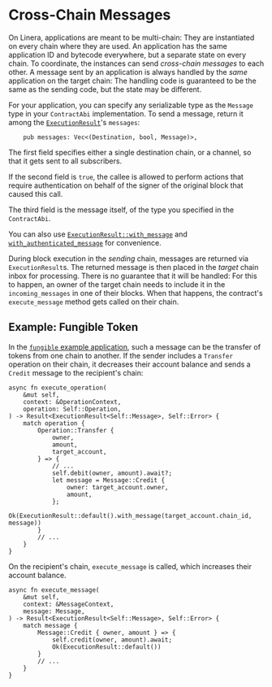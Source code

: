 # Cross-Chain Messages

On Linera, applications are meant to be multi-chain: They are instantiated on every chain
where they are used. An application has the same application ID and bytecode everywhere,
but a separate state on every chain. To coordinate, the instances can send
_cross-chain messages_ to each other. A message sent by an application is always handled
by the _same_ application on the target chain: The handling code is guaranteed to be the
same as the sending code, but the state may be different.

For your application, you can specify any serializable type as the `Message` type in your
`ContractAbi` implementation. To send a message, return it among the
[`ExecutionResult`](https://docs.rs/linera-sdk/latest/linera_sdk/struct.ExecutionResult.html)'s
`messages`:

```rust,ignore
    pub messages: Vec<(Destination, bool, Message)>,
```

The first field specifies either a single destination chain, or a channel, so that it gets
sent to all subscribers.

If the second field is `true`, the callee is allowed to perform actions that require
authentication on behalf of the signer of the original block that caused this call.

The third field is the message itself, of the type you specified in the `ContractAbi`.

You can also use
[`ExecutionResult::with_message`](https://docs.rs/linera-sdk/latest/linera_sdk/struct.ExecutionResult.html#method.with_effect)
and
[`with_authenticated_message`](https://docs.rs/linera-sdk/latest/linera_sdk/struct.ExecutionResult.html#method.with_authenticated_effect)
for convenience.

During block execution in the _sending_ chain, messages are returned via
`ExecutionResult`s. The returned message is then placed in the _target_ chain inbox for
processing. There is no guarantee that it will be handled: For this to happen, an owner of
the target chain needs to include it in the `incoming_messages` in one of their blocks.
When that happens, the contract's `execute_message` method gets called on their chain.

## Example: Fungible Token

In the
[`fungible` example application](https://github.com/linera-io/linera-protocol/tree/main/examples/fungible),
such a message can be the transfer of tokens from
one chain to another. If the sender includes a `Transfer` operation on their chain, it
decreases their account balance and sends a `Credit` message to the recipient's chain:

```rust,ignore
async fn execute_operation(
    &mut self,
    context: &OperationContext,
    operation: Self::Operation,
) -> Result<ExecutionResult<Self::Message>, Self::Error> {
    match operation {
        Operation::Transfer {
            owner,
            amount,
            target_account,
        } => {
            // ...
            self.debit(owner, amount).await?;
            let message = Message::Credit {
                owner: target_account.owner,
                amount,
            };
            Ok(ExecutionResult::default().with_message(target_account.chain_id, message))
        }
        // ...
    }
}
```

On the recipient's chain, `execute_message` is called, which increases their account
balance.

```rust,ignore
async fn execute_message(
    &mut self,
    context: &MessageContext,
    message: Message,
) -> Result<ExecutionResult<Self::Message>, Self::Error> {
    match message {
        Message::Credit { owner, amount } => {
            self.credit(owner, amount).await;
            Ok(ExecutionResult::default())
        }
        // ...
    }
}
```
